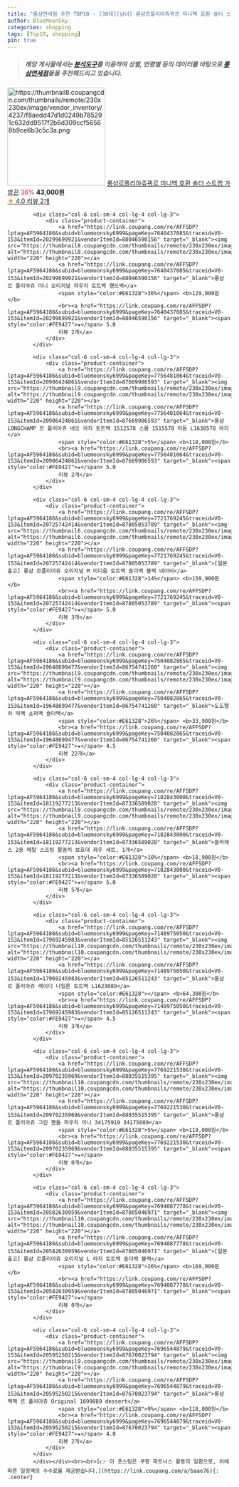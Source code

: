 ```yaml
---
title: "롱샴면세점 추천 TOP10 - [30대][남녀] 롱샴르플리아쥬뀌르 미니백 호환 숄더 스트랩 가방끈"
author: BlueMoonSky
categories: shopping
tags: [Top10, shopping]
pin: true
---
```


> ##### 해당 게시물에서는 [**분석도구**](https://itemscout.io/)를 이용하여 **성별**, **연령별** 등의 데이터를 바탕으로 [**롱샴면세점**](https://link.coupang.com/a/baae76)들을 추천해드리고 있습니다.
<div class="container"><div class="row">
            <div class="col-6 col-sm-4 col-lg-4 col-lg-3">
                <div class="product-container">
                    <a href="https://link.coupang.com/re/AFFSDP?lptag=AF5964186&subid=bluemoonsky6999&pageKey=7270959418&traceid=V0-153&itemId=18542716321&vendorItemId=85680760797" target="_blank"><img src="https://thumbnail8.coupangcdn.com/thumbnails/remote/230x230ex/image/vendor_inventory/4237/f8aedd47d1d0249b785291c632dd9517f2b6d309ccf56568b9ce6b3c5c3a.png" alt="https://thumbnail8.coupangcdn.com/thumbnails/remote/230x230ex/image/vendor_inventory/4237/f8aedd47d1d0249b785291c632dd9517f2b6d309ccf56568b9ce6b3c5c3a.png" width="220" height="220"></a>
                    <a href="https://link.coupang.com/re/AFFSDP?lptag=AF5964186&subid=bluemoonsky6999&pageKey=7270959418&traceid=V0-153&itemId=18542716321&vendorItemId=85680760797" target="_blank">롱샴르플리아쥬뀌르 미니백 호환 숄더 스트랩 가방끈</a>
                    <span style="color:#E61328">36%</span> <b>43,000원</b>
                    <br><a href="https://link.coupang.com/re/AFFSDP?lptag=AF5964186&subid=bluemoonsky6999&pageKey=7270959418&traceid=V0-153&itemId=18542716321&vendorItemId=85680760797" target="_blank"><span style="color:#FE9427">★</span> 4.0
                    리뷰 2개</a>
                </div>
            </div>
            
            <div class="col-6 col-sm-4 col-lg-4 col-lg-3">
                <div class="product-container">
                    <a href="https://link.coupang.com/re/AFFSDP?lptag=AF5964186&subid=bluemoonsky6999&pageKey=7640437085&traceid=V0-153&itemId=20299699921&vendorItemId=88046590156" target="_blank"><img src="https://thumbnail8.coupangcdn.com/thumbnails/remote/230x230ex/image/vendor_inventory/91d2/13e35bc1c85ee3907f5621f35aa1c2764924de5fe5669dcbad41b2c7de29.png" alt="https://thumbnail8.coupangcdn.com/thumbnails/remote/230x230ex/image/vendor_inventory/91d2/13e35bc1c85ee3907f5621f35aa1c2764924de5fe5669dcbad41b2c7de29.png" width="220" height="220"></a>
                    <a href="https://link.coupang.com/re/AFFSDP?lptag=AF5964186&subid=bluemoonsky6999&pageKey=7640437085&traceid=V0-153&itemId=20299699921&vendorItemId=88046590156" target="_blank">롱샴 르 플리아쥬 미니 오리지널 파우치 토트백 핸드백</a>
                    <span style="color:#E61328">36%</span> <b>129,000원</b>
                    <br><a href="https://link.coupang.com/re/AFFSDP?lptag=AF5964186&subid=bluemoonsky6999&pageKey=7640437085&traceid=V0-153&itemId=20299699921&vendorItemId=88046590156" target="_blank"><span style="color:#FE9427">★</span> 5.0
                    리뷰 2개</a>
                </div>
            </div>
            
            <div class="col-6 col-sm-4 col-lg-4 col-lg-3">
                <div class="product-container">
                    <a href="https://link.coupang.com/re/AFFSDP?lptag=AF5964186&subid=bluemoonsky6999&pageKey=7756481064&traceid=V0-153&itemId=20906424861&vendorItemId=87669986593" target="_blank"><img src="https://thumbnail9.coupangcdn.com/thumbnails/remote/230x230ex/image/vendor_inventory/4366/c2b4417fdb9cc1be902e95bde2c6e7054ba5961d305cb65e8d1bf5ef63a4.jpg" alt="https://thumbnail9.coupangcdn.com/thumbnails/remote/230x230ex/image/vendor_inventory/4366/c2b4417fdb9cc1be902e95bde2c6e7054ba5961d305cb65e8d1bf5ef63a4.jpg" width="220" height="220"></a>
                    <a href="https://link.coupang.com/re/AFFSDP?lptag=AF5964186&subid=bluemoonsky6999&pageKey=7756481064&traceid=V0-153&itemId=20906424861&vendorItemId=87669986593" target="_blank">롱샴 LONGCHAMP 르 플리아쥬 네오 라지 토트백 1512578 스몰 1515578 미듐 L1630578 라지</a>
                    <span style="color:#E61328">5%</span> <b>118,000원</b>
                    <br><a href="https://link.coupang.com/re/AFFSDP?lptag=AF5964186&subid=bluemoonsky6999&pageKey=7756481064&traceid=V0-153&itemId=20906424861&vendorItemId=87669986593" target="_blank"><span style="color:#FE9427">★</span> 5.0
                    리뷰 2개</a>
                </div>
            </div>
            
            <div class="col-6 col-sm-4 col-lg-4 col-lg-3">
                <div class="product-container">
                    <a href="https://link.coupang.com/re/AFFSDP?lptag=AF5964186&subid=bluemoonsky6999&pageKey=7721769245&traceid=V0-153&itemId=20725742414&vendorItemId=87805053789" target="_blank"><img src="https://thumbnail6.coupangcdn.com/thumbnails/remote/230x230ex/image/vendor_inventory/602a/f10427ca3f56bc04f8e134a0c035ca1f9eee70b5a6f9a82667f191748c2b.png" alt="https://thumbnail6.coupangcdn.com/thumbnails/remote/230x230ex/image/vendor_inventory/602a/f10427ca3f56bc04f8e134a0c035ca1f9eee70b5a6f9a82667f191748c2b.png" width="220" height="220"></a>
                    <a href="https://link.coupang.com/re/AFFSDP?lptag=AF5964186&subid=bluemoonsky6999&pageKey=7721769245&traceid=V0-153&itemId=20725742414&vendorItemId=87805053789" target="_blank">[일본출고] 롱샴 르플리아쥬 오리지널 M 미디움 토트백 숄더백 블랙 네이비</a>
                    <span style="color:#E61328">14%</span> <b>159,900원</b>
                    <br><a href="https://link.coupang.com/re/AFFSDP?lptag=AF5964186&subid=bluemoonsky6999&pageKey=7721769245&traceid=V0-153&itemId=20725742414&vendorItemId=87805053789" target="_blank"><span style="color:#FE9427">★</span> 5.0
                    리뷰 3개</a>
                </div>
            </div>
            
            <div class="col-6 col-sm-4 col-lg-4 col-lg-3">
                <div class="product-container">
                    <a href="https://link.coupang.com/re/AFFSDP?lptag=AF5964186&subid=bluemoonsky6999&pageKey=7504082865&traceid=V0-153&itemId=19648699477&vendorItemId=86754741260" target="_blank"><img src="https://thumbnail9.coupangcdn.com/thumbnails/remote/230x230ex/image/vendor_inventory/3601/4065f9d1d3225ef292da37257b19a4b88af2bd10353cfef9d5b424bf290f.jpg" alt="https://thumbnail9.coupangcdn.com/thumbnails/remote/230x230ex/image/vendor_inventory/3601/4065f9d1d3225ef292da37257b19a4b88af2bd10353cfef9d5b424bf290f.jpg" width="220" height="220"></a>
                    <a href="https://link.coupang.com/re/AFFSDP?lptag=AF5964186&subid=bluemoonsky6999&pageKey=7504082865&traceid=V0-153&itemId=19648699477&vendorItemId=86754741260" target="_blank">도도렐라 빅백 쇼퍼백 숄더백</a>
                    <span style="color:#E61328">26%</span> <b>33,900원</b>
                    <br><a href="https://link.coupang.com/re/AFFSDP?lptag=AF5964186&subid=bluemoonsky6999&pageKey=7504082865&traceid=V0-153&itemId=19648699477&vendorItemId=86754741260" target="_blank"><span style="color:#FE9427">★</span> 4.5
                    리뷰 22개</a>
                </div>
            </div>
            
            <div class="col-6 col-sm-4 col-lg-4 col-lg-3">
                <div class="product-container">
                    <a href="https://link.coupang.com/re/AFFSDP?lptag=AF5964186&subid=bluemoonsky6999&pageKey=7182843000&traceid=V0-153&itemId=18119277213&vendorItemId=87336589028" target="_blank"><img src="https://thumbnail9.coupangcdn.com/thumbnails/remote/230x230ex/image/vendor_inventory/8030/3ba28369ad2544482389ced163e88b219c164d9d9abe9bf2b0f0c083951a.jpg" alt="https://thumbnail9.coupangcdn.com/thumbnails/remote/230x230ex/image/vendor_inventory/8030/3ba28369ad2544482389ced163e88b219c164d9d9abe9bf2b0f0c083951a.jpg" width="220" height="220"></a>
                    <a href="https://link.coupang.com/re/AFFSDP?lptag=AF5964186&subid=bluemoonsky6999&pageKey=7182843000&traceid=V0-153&itemId=18119277213&vendorItemId=87336589028" target="_blank">블라제스 2중 메탈 스프링 팔꿈치 보호대 좌우 세트, 1개</a>
                    <span style="color:#E61328">10%</span> <b>18,900원</b>
                    <br><a href="https://link.coupang.com/re/AFFSDP?lptag=AF5964186&subid=bluemoonsky6999&pageKey=7182843000&traceid=V0-153&itemId=18119277213&vendorItemId=87336589028" target="_blank"><span style="color:#FE9427">★</span> 5.0
                    리뷰 5개</a>
                </div>
            </div>
            
            <div class="col-6 col-sm-4 col-lg-4 col-lg-3">
                <div class="product-container">
                    <a href="https://link.coupang.com/re/AFFSDP?lptag=AF5964186&subid=bluemoonsky6999&pageKey=7148975050&traceid=V0-153&itemId=17969245983&vendorItemId=85126511243" target="_blank"><img src="https://thumbnail10.coupangcdn.com/thumbnails/remote/230x230ex/image/vendor_inventory/7aab/40948856389c9210583a45599dec2d2381268d24becae5be828c3021d187.jpg" alt="https://thumbnail10.coupangcdn.com/thumbnails/remote/230x230ex/image/vendor_inventory/7aab/40948856389c9210583a45599dec2d2381268d24becae5be828c3021d187.jpg" width="220" height="220"></a>
                    <a href="https://link.coupang.com/re/AFFSDP?lptag=AF5964186&subid=bluemoonsky6999&pageKey=7148975050&traceid=V0-153&itemId=17969245983&vendorItemId=85126511243" target="_blank">롱샴 르 플리아쥬 레이디 나일론 토트백 L1623089</a>
                    <span style="color:#E61328"></span> <b>64,300원</b>
                    <br><a href="https://link.coupang.com/re/AFFSDP?lptag=AF5964186&subid=bluemoonsky6999&pageKey=7148975050&traceid=V0-153&itemId=17969245983&vendorItemId=85126511243" target="_blank"><span style="color:#FE9427">★</span> 4.5
                    리뷰 3개</a>
                </div>
            </div>
            
            <div class="col-6 col-sm-4 col-lg-4 col-lg-3">
                <div class="product-container">
                    <a href="https://link.coupang.com/re/AFFSDP?lptag=AF5964186&subid=bluemoonsky6999&pageKey=7769221530&traceid=V0-153&itemId=20970235969&vendorItemId=88035515395" target="_blank"><img src="https://thumbnail10.coupangcdn.com/thumbnails/remote/230x230ex/image/vendor_inventory/e0cb/af3efee99ef45f4871cfaf67411cdf3aceeab669e79c33ed40083698e862.jpg" alt="https://thumbnail10.coupangcdn.com/thumbnails/remote/230x230ex/image/vendor_inventory/e0cb/af3efee99ef45f4871cfaf67411cdf3aceeab669e79c33ed40083698e862.jpg" width="220" height="220"></a>
                    <a href="https://link.coupang.com/re/AFFSDP?lptag=AF5964186&subid=bluemoonsky6999&pageKey=7769221530&traceid=V0-153&itemId=20970235969&vendorItemId=88035515395" target="_blank">롱샴 르 플리아쥬 그린 핸들 파우치 미니 34175919 34175089</a>
                    <span style="color:#E61328">5%</span> <b>119,000원</b>
                    <br><a href="https://link.coupang.com/re/AFFSDP?lptag=AF5964186&subid=bluemoonsky6999&pageKey=7769221530&traceid=V0-153&itemId=20970235969&vendorItemId=88035515395" target="_blank"><span style="color:#FE9427">★</span> 
                    리뷰 0개</a>
                </div>
            </div>
            
            <div class="col-6 col-sm-4 col-lg-4 col-lg-3">
                <div class="product-container">
                    <a href="https://link.coupang.com/re/AFFSDP?lptag=AF5964186&subid=bluemoonsky6999&pageKey=7694087778&traceid=V0-153&itemId=20582630959&vendorItemId=87805046971" target="_blank"><img src="https://thumbnail10.coupangcdn.com/thumbnails/remote/230x230ex/image/vendor_inventory/a302/ae6f5e3e0e6630bfac02f3f72cc41847660000bbbcc1b89174e621518c8c.png" alt="https://thumbnail10.coupangcdn.com/thumbnails/remote/230x230ex/image/vendor_inventory/a302/ae6f5e3e0e6630bfac02f3f72cc41847660000bbbcc1b89174e621518c8c.png" width="220" height="220"></a>
                    <a href="https://link.coupang.com/re/AFFSDP?lptag=AF5964186&subid=bluemoonsky6999&pageKey=7694087778&traceid=V0-153&itemId=20582630959&vendorItemId=87805046971" target="_blank">[일본출고] 롱샴 르플리아쥬 오리지널 L 라지 토트백 숄더백 블랙</a>
                    <span style="color:#E61328">26%</span> <b>169,000원</b>
                    <br><a href="https://link.coupang.com/re/AFFSDP?lptag=AF5964186&subid=bluemoonsky6999&pageKey=7694087778&traceid=V0-153&itemId=20582630959&vendorItemId=87805046971" target="_blank"><span style="color:#FE9427">★</span> 
                    리뷰 0개</a>
                </div>
            </div>
            
            <div class="col-6 col-sm-4 col-lg-4 col-lg-3">
                <div class="product-container">
                    <a href="https://link.coupang.com/re/AFFSDP?lptag=AF5964186&subid=bluemoonsky6999&pageKey=7696544879&traceid=V0-153&itemId=20595250215&vendorItemId=87670023794" target="_blank"><img src="https://thumbnail9.coupangcdn.com/thumbnails/remote/230x230ex/image/vendor_inventory/abb0/f7bd5724375c2a1cf07c2af8167656ab014c5995788197753da317adbdeb.jpg" alt="https://thumbnail9.coupangcdn.com/thumbnails/remote/230x230ex/image/vendor_inventory/abb0/f7bd5724375c2a1cf07c2af8167656ab014c5995788197753da317adbdeb.jpg" width="220" height="220"></a>
                    <a href="https://link.coupang.com/re/AFFSDP?lptag=AF5964186&subid=bluemoonsky6999&pageKey=7696544879&traceid=V0-153&itemId=20595250215&vendorItemId=87670023794" target="_blank">롱샴 백팩 르 플리아쥬 Original 1699089 dessert</a>
                    <span style="color:#E61328">9%</span> <b>118,000원</b>
                    <br><a href="https://link.coupang.com/re/AFFSDP?lptag=AF5964186&subid=bluemoonsky6999&pageKey=7696544879&traceid=V0-153&itemId=20595250215&vendorItemId=87670023794" target="_blank"><span style="color:#FE9427">★</span> 4.0
                    리뷰 2개</a>
                </div>
            </div>
            </div></div><br><br>[👉 이 포스팅은 쿠팡 파트너스 활동의 일환으로, 이에 따른 일정액의 수수료를 제공받습니다.](https://link.coupang.com/a/baae76){: .center}